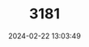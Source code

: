 ---
title: "3181"
category: "Anaxyrus nelsoni"
draft: false
date: 2024-02-22 13:03:49
languages:
  English: ["Amargosa Toad"]
---